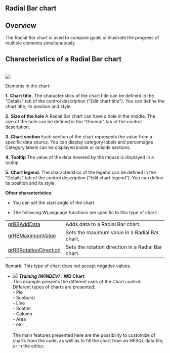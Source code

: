 
## Radial Bar chart
			

<a name="NOTE1"></a>
<a name="NOTE1_1"></a>


## Overview
<a name="overview_ELTTEXTE000104"></a>
The Radial Bar chart is used to compare goals or illustrate the progress of multiple elements simultaneously.

<a name="NOTE2"></a>
<a name="NOTE2_1"></a>


## Characteristics of a Radial Bar chart
<a name="characteristics_radial_bar_chart_ELTTEXTE000128"></a><br>![](https://doc.pcsoft.fr/en-US/images/image.awp?langid=3&name=Graphe_Circulaire_de_progres%20-%20HC%20N%B0001.gif)


Elements in the chart:

**1.** **Chart title.**
The characteristics of the chart title can be defined in the "Details" tab of the control description ("Edit chart title").
You can define the chart title, its position and style.

**2.** **Size of the hole**
A Radial Bar chart can have a hole in the middle. The size of the hole can be defined in the "General" tab of the control description. 

**3.** **Chart section**
Each section of the chart represents the value from a specific data source. You can display category labels and percentages . 
Category labels can be displayed inside or outside sections. 

**4.** **Tooltip**
The value of the data hovered by the mouse is displayed in a tooltip.

**5.** **Chart legend.**
The characteristics of the legend can be defined in the "Details" tab of the control description ("Edit chart legend"). You can define its position and its style.


**Other characteristics**: 

- You can set the start angle of the chart.  

- The following WLanguage functions are specific to this type of chart: 


|   |   |
| --- | --- |
| [grRBAddData](../WDLang3/1410087792.md) | Adds data to a Radial Bar chart. |
| [grRBMaximumValue](../WDLang3/1410087801.md) | Sets the maximum value in a Radial Bar chart. |
| [grRBRotationDirection](../WDLang3/1410087791.md) | Sets the rotation direction in a Radial Bar chart. |




Remark: This type of chart does not accept negative values. 


- ![](https://doc.pcsoft.fr/en-US/images/image.awp?langid=3&name=WDChart.gif) ***Training (WINDEV)*** : **WD Chart** <br>This example presents the different uses of the Chart control.<br>Different types of charts are presented: <br>- Pie<br>- Sunburst<br>- Line<br>- Scatter<br>- Column<br>- Area<br>- etc.<br><br>The main features presented here are the possibility to customize of charts from the code, as well as to fill the chart from an HFSQL data file, or in the editor.


